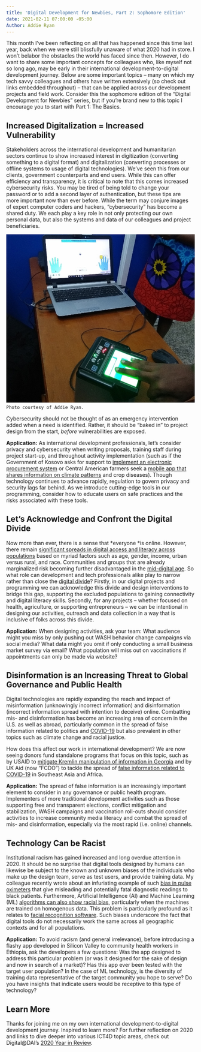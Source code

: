 ```yaml
---
title: 'Digital Development for Newbies, Part 2: Sophomore Edition'
date: 2021-02-11 07:00:00 -05:00
Author: Addie Ryan
---
```


This month I’ve been reflecting on all that has happened since this time last year, back when we were still blissfully unaware of what 2020 had in store. I won’t belabor the obstacles the world has faced since then. However, I do want to share some important concepts for colleagues who, like myself not so long ago, may be early in their international development-to-digital development journey. Below are some important topics – many on which my tech savvy colleagues and others have written extensively (so check out links embedded throughout) – that can be applied across our development projects and field work. Consider this the sophomore edition of the “Digital Development for Newbies” series, but if you’re brand new to this topic I encourage you to start with Part 1: The Basics.

<!--more-->

## Increased Digitalization = Increased Vulnerability

Stakeholders across the international development and humanitarian sectors continue to show increased interest in digitization (converting something to a digital format) and digitalization (converting processes or offline systems to usage of digital technologies). We’ve seen this from our clients, government counterparts and end users. While this can offer efficiency and transparency, it is critical to note that this comes increased cybersecurity risks. You may be tired of being told to change your password or to add a second layer of authentication, but these tips are more important now than ever before. While the term may conjure images of expert computer coders and hackers, “cybersecurity” has become a shared duty. We each play a key role in not only protecting our own personal data, but also the systems and data of our colleagues and project beneficiaries.

![IMG_20200223_104757489_resize.jpg](/uploads/IMG_20200223_104757489_resize.jpg)`Photo courtesy of Addie Ryan.`

Cybersecurity should not be thought of as an emergency intervention added when a need is identified. Rather, it should be “baked in” to project design from the start, *before* vulnerabilities are exposed.

**Application:** As international development professionals, let’s consider privacy and cybersecurity when writing proposals, training staff during project start-up, and throughout activity implementation (such as if the Government of Kosovo asks for support to [implement an electronic procurement system](https://www.dai.com/our-work/projects/kosovo-transparent-effective-and-accountable-municipalities-team) or Central American farmers seek a [mobile app that shares information on climate patterns](https://assetify-dai.com/pdfs/digital-coffee-cloud-eng.pdf) and crop diseases). Though technology continues to advance rapidly, regulation to govern privacy and security lags far behind. As we introduce cutting-edge tools in our programming, consider how to educate users on safe practices and the risks associated with these tools.

## Let’s Acknowledge and Confront the Digital Divide

Now more than ever, there is a sense that \*everyone \*is online. However, there remain [significant spreads in digital access and literacy across populations](https://www.governing.com/now/Its-2020-Why-Is-the-Digital-Divide-Still-with-Us.html) based on myriad factors such as age, gender, income, urban versus rural, and race. Communities and groups that are already marginalized risk becoming further disadvantaged in the [mid-digital age](https://techcrunch.com/2016/06/23/the-three-ages-of-digital/). So what role can development and tech professionals alike play to narrow rather than close the [digital divide](https://dai-global-digital.com/covid-19-the-importance-of-understanding-digital-divides-during-the-pandemic-response.html)? Firstly, in our digital projects and programming we can acknowledge this divide and design interventions to bridge this gap, supporting the excluded populations to gaining connectivity and digital literacy skills. Secondly, for any projects – whether focused on health, agriculture, or supporting entrepreneurs – we can be intentional in designing our activities, outreach and data collection in a way that is inclusive of folks across this divide.

**Application:** When designing activities, ask your team: What audience might you miss by only pushing out WASH behavior change campaigns via social media? What data might you omit if only conducting a small business market survey via email? What population will miss out on vaccinations if appointments can only be made via website?

## Disinformation is an Increasing Threat to Global Governance and Public Health

Digital technologies are rapidly expanding the reach and impact of misinformation (unknowingly incorrect information) and disinformation (incorrect information spread with intention to deceive) online. Combatting mis- and disinformation has become an increasing area of concern in the U.S. as well as abroad, particularly common in the spread of false information related to politics and [COVID-19](https://blog.twitter.com/en_us/topics/company/2020/covid19-vaccine.html) but also prevalent in other topics such as climate change and racial justice.

How does this affect our work in international development? We are now seeing donors fund standalone programs that focus on this topic, such as by USAID to [mitigate Kremlin manipulation of information in Georgia](https://www.usaid.gov/news-information/press-releases/oct-8-2020-usaid-launches-innovative-program-counter-disinformation-georgia) and by UK Aid (now “FCDO”) to tackle the spread of [false information related to COVID-19](https://www.gov.uk/government/news/uk-aid-to-tackle-global-spread-of-coronavirus-fake-news) in Southeast Asia and Africa.

**Application:** The spread of false information is an increasingly important element to consider in any governance or public health program. Implementers of more traditional development activities such as those supporting free and transparent elections, conflict mitigation and stabilization, WASH campaigns and vaccination roll-outs should consider activities to increase community media literacy and combat the spread of mis- and disinformation, especially via the most rapid (i.e. online) channels.

## Technology Can be Racist

Institutional racism has gained increased and long overdue attention in 2020. It should be no surprise that digital tools designed by humans can likewise be subject to the known and unknown biases of the individuals who make up the design team, serve as test users, and provide training data. My colleague recently wrote about an infuriating example of such [bias in pulse oximeters](https://dai-global-digital.com/racist-hardware-and-what-to-do-about-it.html) that give misleading and potentially fatal diagnostic readings to black patients. Furthermore, Artificial Intelligence (AI) and Machine Learning (ML) [algorithms can also show racial bias](https://dai-global-digital.com/algorithms-in-development.html?utm_source=related-box), particularly when the machines are trained on homogenous data. This problem is particularly profound as it relates to [facial recognition software](https://www.utdallas.edu/news/science-technology/racial-bias-facial-recognition-2020/). Such biases underscore the fact that digital tools do not necessarily work the same across all geographic contexts and for all populations.

**Application:** To avoid racism (and general irrelevance), before introducing a flashy app developed in Silicon Valley to community health workers in Ethiopia, ask the developers a few questions: Was the app designed to address this particular problem (or was it designed for the sake of design and now in search of a market)? Has this app ever been tested with the target user population? In the case of ML technology, is the diversity of training data representative of the target community you hope to serve? Do you have insights that indicate users would be receptive to this type of technology?

## Learn More

Thanks for joining me on my own international development-to-digital development journey. Inspired to learn more? For further reflection on 2020 and links to dive deeper into various ICT4D topic areas, check out Digital@DAI’s [2020 Year in Review](https://dai-global-digital.com/digital-at-dai-2020-year-in-review.html).